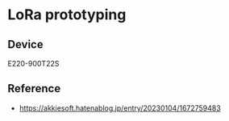 # LoRa prototyping

## Device

E220-900T22S

## Reference

* https://akkiesoft.hatenablog.jp/entry/20230104/1672759483
